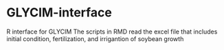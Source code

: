 # GLYCIM-interface
R interface for GLYCIM
The scripts in RMD read the excel file that includes initial condition, fertilization, and irrigantion of soybean growth

